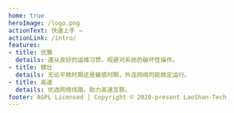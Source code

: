 ```yaml
---
home: true
heroImage: /logo.png
actionText: 快速上手 →
actionLink: /intro/
features:
- title: 优雅
  details: 遵从良好的运维习惯，规避对系统的破坏性操作。
- title: 健壮
  details: 无论平稳时期还是敏感时期，外连网络均能稳定运行。
- title: 高速
  details: 优选网络线路，助力高速互联。
footer: AGPL Licensed | Copyright © 2020-present LaoShan-Tech
---
```

